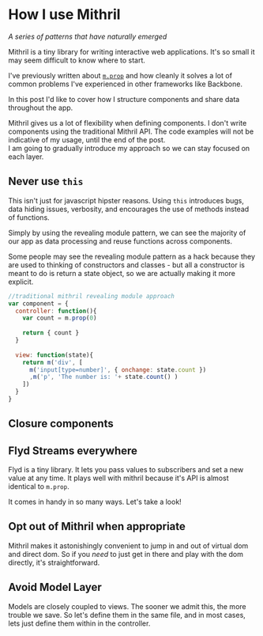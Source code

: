 How I use Mithril
=================

*A series of patterns that have naturally emerged*

Mithril is a tiny library for writing interactive web applications.
It's so small it may seem difficult to know where to start.

I've previously written about [`m.prop`](?/posts/power-of-m-prop) and how cleanly
it solves a lot of common problems I've experienced in other frameworks like Backbone.

In this post I'd like to cover how I structure components and share data throughout the app.

Mithril gives us a lot of flexibility when defining components.  I don't write components using the traditional Mithril API.
The code examples will not be indicative of my usage, until the end of the post.  
I am going to gradually introduce my approach so we can stay focused on each layer.

Never use `this`
----------------

This isn't just for javascript hipster reasons.  Using `this` introduces bugs,
data hiding issues, verbosity, and encourages the use of methods instead of functions.

Simply by using the revealing module pattern, we can see the majority of our app as
data processing and reuse functions across components.

Some people may see the revealing module pattern as a hack because they are used to thinking
of constructors and classes - but all a constructor is meant to do is return a state object,
so we are actually making it more explicit.

```js
//traditional mithril revealing module approach
var component = {
  controller: function(){
    var count = m.prop(0)
   
    return { count }
  }
  
  view: function(state){
    return m('div', [
      m('input[type=number]', { onchange: state.count })
      ,m('p', 'The number is: '+ state.count() )
    ])
  }
}
```

Closure components
------------------


Flyd Streams everywhere 
-----------------------

Flyd is a tiny library.  It lets you pass values to subscribers and set a new value at any time.
It plays well with mithril because it's API is almost identical to `m.prop`.

It comes in handy in so many ways.  Let's take a look!

Opt out of Mithril when appropriate
-----------------------------------

Mithril makes it astonishingly convenient to jump in and out of virtual dom and direct dom.
So if you *need* to just get in there and play with the dom directly, it's straightforward.


Avoid Model Layer
-----------------

Models are closely coupled to views.  The sooner we admit this, the more trouble we save.
So let's define them in the same file, and in most cases, lets just define them within in the controller.
